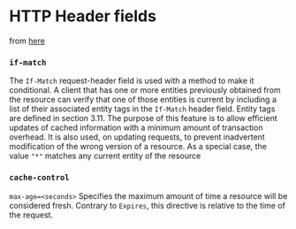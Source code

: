 # HTTP Header fields

from [here](https://www.w3.org/Protocols/rfc2616/rfc2616-sec14.html)


### `if-match`
The `If-Match` request-header field is used with a method to make it conditional.
A client that has one or more entities previously obtained from the resource can
verify that one of those entities is current by including a list of their
associated entity tags in the `If-Match` header field. Entity tags are defined in
section 3.11. The purpose of this feature is to allow efficient updates of
cached information with a minimum amount of transaction overhead. It is also
used, on updating requests, to prevent inadvertent modification of the wrong
version of a resource. As a special case, the value `"*"` matches any current
entity of the resource

### `cache-control`

`max-age=<seconds>`
Specifies the maximum amount of time a resource will be considered fresh.
Contrary to `Expires`, this directive is relative to the time of the request.
